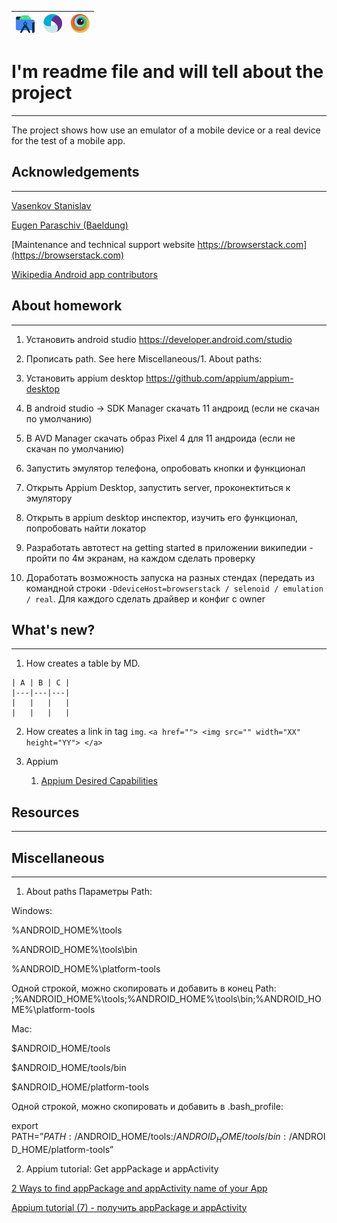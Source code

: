 | <a href="https://developer.android.com/studio"> <img src="readme-images/android-studio-logo.png" width="30" height="30"> </a>|<a href="https://appium.io"> <img src="readme-images/appium-logo.png" width="30" height="30"> </a> |<a href="https://www.browserstack.com/"> <img src="readme-images/browserStack-logo.png" width="30" height="30"> </a>|
|---|---|---|

# I'm readme file and will tell about the project
___
The project shows how use an emulator of a mobile device or a real device for the test of a mobile app.

## Acknowledgements
___
[Vasenkov Stanislav](https://github.com/svasenkov)

[Eugen Paraschiv (Baeldung)](https://twitter.com/baeldung)

[Maintenance and technical support website https://browserstack.com](https://browserstack.com)

[Wikipedia Android app contributors](https://github.com/wikimedia/apps-android-wikipedia/graphs/contributors)

## About homework
___
1. Установить android studio https://developer.android.com/studio

2. Прописать path. See here Miscellaneous/1. About paths:

3. Установить appium desktop https://github.com/appium/appium-desktop

4. В android studio -> SDK Manager скачать 11 андроид (если не скачан по умолчанию)

5. В AVD Manager скачать образ Pixel 4 для 11 андроида (если не скачан по умолчанию)

6. Запустить эмулятор телефона, опробовать кнопки и функционал

7. Открыть Appium Desktop, запустить server, проконектиться к эмулятору

8. Открыть в appium desktop инспектор, изучить его функционал, попробовать найти локатор

9. Разработать автотест на getting started в приложении википедии - пройти по 4м экранам, на каждом сделать проверку

10. Доработать возможность запуска на разных стендах (передать из командной строки `-DdeviceHost=browserstack / selenoid / emulation / real`.
Для каждого сделать драйвер и конфиг с owner

## What's new?
___

1. How creates a table by MD.
```
| A | B | C |
|---|---|---|
|   |   |   |
|   |   |   |
```
2. How creates a link in tag `img`.
`<a href=""> <img src="" width="XX" height="YY"> </a>`

3. Appium
   1. [Appium Desired Capabilities](https://appium.io/docs/en/writing-running-appium/caps/)

## Resources
___



## Miscellaneous
___
1. About paths
Параметры Path:

Windows:

%ANDROID_HOME%\tools

%ANDROID_HOME%\tools\bin

%ANDROID_HOME%\platform-tools

Одной строкой, можно скопировать и добавить в конец Path: ;%ANDROID_HOME%\tools;%ANDROID_HOME%\tools\bin;%ANDROID_HOME%\platform-tools

Mac:

$ANDROID_HOME/tools

$ANDROID_HOME/tools/bin

$ANDROID_HOME/platform-tools

Одной строкой, можно скопировать и добавить в .bash_profile:

export PATH=”${PATH}:/$ANDROID_HOME/tools:/$ANDROID_HOME/tools/bin:/$ANDROID_HOME/platform-tools”


2. Appium tutorial: Get appPackage и appActivity

[2 Ways to find appPackage and appActivity name of your App](https://www.automationtestinghub.com/apppackage-and-appactivity-name/)

[Appium tutorial (7) - получить appPackage и appActivity](https://russianblogs.com/article/5702202808/)


